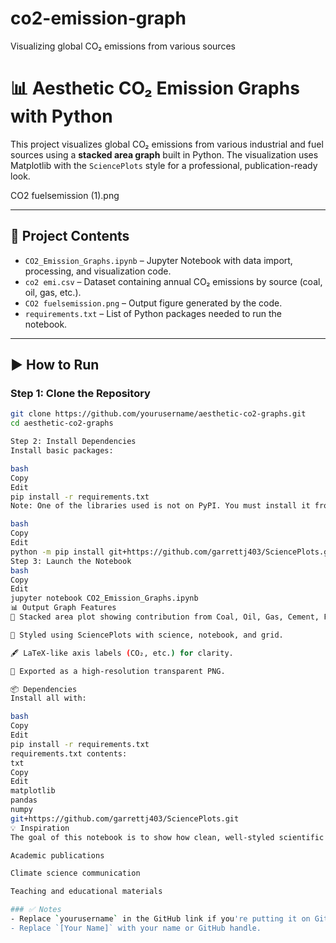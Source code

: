 # co2-emission-graph
Visualizing global CO₂ emissions from various sources
# 📊 Aesthetic CO₂ Emission Graphs with Python

This project visualizes global CO₂ emissions from various industrial and fuel sources using a **stacked area graph** built in Python. The visualization uses Matplotlib with the `SciencePlots` style for a professional, publication-ready look.

CO2 fuelsemission (1).png

---

## 📁 Project Contents

- `CO2_Emission_Graphs.ipynb` – Jupyter Notebook with data import, processing, and visualization code.
- `co2 emi.csv` – Dataset containing annual CO₂ emissions by source (coal, oil, gas, etc.).
- `CO2 fuelsemission.png` – Output figure generated by the code.
- `requirements.txt` – List of Python packages needed to run the notebook.

---

## ▶️ How to Run

### Step 1: Clone the Repository
```bash
git clone https://github.com/yourusername/aesthetic-co2-graphs.git
cd aesthetic-co2-graphs

Step 2: Install Dependencies
Install basic packages:

bash
Copy
Edit
pip install -r requirements.txt
Note: One of the libraries used is not on PyPI. You must install it from GitHub:

bash
Copy
Edit
python -m pip install git+https://github.com/garrettj403/SciencePlots.git
Step 3: Launch the Notebook
bash
Copy
Edit
jupyter notebook CO2_Emission_Graphs.ipynb
📊 Output Graph Features
📌 Stacked area plot showing contribution from Coal, Oil, Gas, Cement, Flaring, and Other Industries.

🎨 Styled using SciencePlots with science, notebook, and grid.

🖋️ LaTeX-like axis labels (CO₂, etc.) for clarity.

📁 Exported as a high-resolution transparent PNG.

📦 Dependencies
Install all with:

bash
Copy
Edit
pip install -r requirements.txt
requirements.txt contents:
txt
Copy
Edit
matplotlib
pandas
numpy
git+https://github.com/garrettj403/SciencePlots.git
💡 Inspiration
The goal of this notebook is to show how clean, well-styled scientific figures can be easily generated using Python. This is especially useful for:

Academic publications

Climate science communication

Teaching and educational materials

### ✅ Notes
- Replace `yourusername` in the GitHub link if you're putting it on GitHub.
- Replace `[Your Name]` with your name or GitHub handle.
